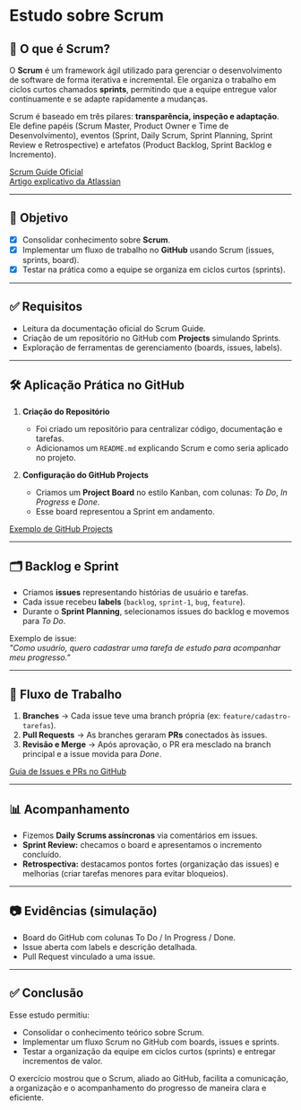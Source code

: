 
# Estudo sobre Scrum

## 📖 O que é Scrum?
O **Scrum** é um framework ágil utilizado para gerenciar o desenvolvimento de software de forma iterativa e incremental. Ele organiza o trabalho em ciclos curtos chamados **sprints**, permitindo que a equipe entregue valor continuamente e se adapte rapidamente a mudanças. 

Scrum é baseado em três pilares: **transparência, inspeção e adaptação**. Ele define papéis (Scrum Master, Product Owner e Time de Desenvolvimento), eventos (Sprint, Daily Scrum, Sprint Planning, Sprint Review e Retrospective) e artefatos (Product Backlog, Sprint Backlog e Incremento).

[Scrum Guide Oficial](https://scrumguides.org/)  
[Artigo explicativo da Atlassian](https://www.atlassian.com/br/agile/scrum)

---

## 🎯 Objetivo
- [x] Consolidar conhecimento sobre **Scrum**.  
- [x] Implementar um fluxo de trabalho no **GitHub** usando Scrum (issues, sprints, board).  
- [x] Testar na prática como a equipe se organiza em ciclos curtos (sprints).  

---

## ✅ Requisitos
- Leitura da documentação oficial do Scrum Guide.  
- Criação de um repositório no GitHub com **Projects** simulando Sprints.  
- Exploração de ferramentas de gerenciamento (boards, issues, labels).  

---

## 🛠️ Aplicação Prática no GitHub
1. **Criação do Repositório**  
   - Foi criado um repositório para centralizar código, documentação e tarefas.  
   - Adicionamos um `README.md` explicando Scrum e como seria aplicado no projeto.  

2. **Configuração do GitHub Projects**  
   - Criamos um **Project Board** no estilo Kanban, com colunas: *To Do*, *In Progress* e *Done*.  
   - Esse board representou a Sprint em andamento.  

[Exemplo de GitHub Projects](https://docs.github.com/pt/issues/planning-and-tracking-with-projects/learning-about-projects/about-projects)

---

## 🗂️ Backlog e Sprint
- Criamos **issues** representando histórias de usuário e tarefas.  
- Cada issue recebeu **labels** (`backlog`, `sprint-1`, `bug`, `feature`).  
- Durante o **Sprint Planning**, selecionamos issues do backlog e movemos para *To Do*.  

Exemplo de issue:  
*"Como usuário, quero cadastrar uma tarefa de estudo para acompanhar meu progresso."*  

---

## 🔄 Fluxo de Trabalho
1. **Branches** → Cada issue teve uma branch própria (ex: `feature/cadastro-tarefas`).  
2. **Pull Requests** → As branches geraram **PRs** conectados às issues.  
3. **Revisão e Merge** → Após aprovação, o PR era mesclado na branch principal e a issue movida para *Done*.  

[Guia de Issues e PRs no GitHub](https://docs.github.com/pt/issues/tracking-your-work-with-issues/creating-issues)

---

## 📊 Acompanhamento
- Fizemos **Daily Scrums assíncronas** via comentários em issues.  
- **Sprint Review:** checamos o board e apresentamos o incremento concluído.  
- **Retrospectiva:** destacamos pontos fortes (organização das issues) e melhorias (criar tarefas menores para evitar bloqueios).  

---

## 📷 Evidências (simulação)
- Board do GitHub com colunas To Do / In Progress / Done.  
- Issue aberta com labels e descrição detalhada.  
- Pull Request vinculado a uma issue.  

---

## ✅ Conclusão
Esse estudo permitiu:
- Consolidar o conhecimento teórico sobre Scrum.  
- Implementar um fluxo Scrum no GitHub com boards, issues e sprints.  
- Testar a organização da equipe em ciclos curtos (sprints) e entregar incrementos de valor.  

O exercício mostrou que o Scrum, aliado ao GitHub, facilita a comunicação, a organização e o acompanhamento do progresso de maneira clara e eficiente.
```
